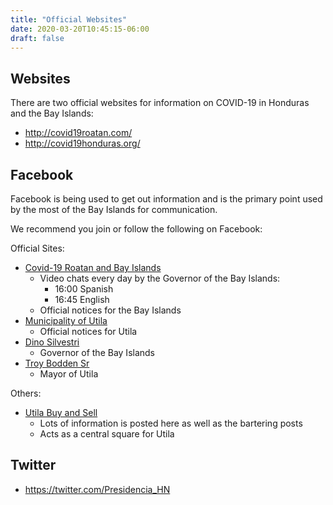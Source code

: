 ```yaml
---
title: "Official Websites"
date: 2020-03-20T10:45:15-06:00
draft: false
---
```


Websites
--------

There are two official websites for information on COVID-19 in Honduras and the
Bay Islands:

* http://covid19roatan.com/
* http://covid19honduras.org/

Facebook
--------

Facebook is being used to get out information and is the primary point used by
the most of the Bay Islands for communication.

We recommend you join or follow the following on Facebook:

Official Sites:
* [Covid-19 Roatan and Bay Islands](https://m.facebook.com/Covid19Roatan/)
  * Video chats every day by the Governor of the Bay Islands:
    * 16:00 Spanish
    * 16:45 English
  * Official notices for the Bay Islands
* [Municipality of Utila](https://www.facebook.com/Municipalidad-de-Utila-328195770717532/)
  * Official notices for Utila
* [Dino Silvestri](https://www.facebook.com/dinogsilvestri/)
  * Governor of the Bay Islands
* [Troy Bodden Sr](https://www.facebook.com/TroyBoddenSr/)
  * Mayor of Utila

Others:
* [Utila Buy and Sell](https://www.facebook.com/groups/116804641783120/)
  * Lots of information is posted here as well as the bartering posts
  * Acts as a central square for Utila

Twitter
-------

* https://twitter.com/Presidencia_HN
